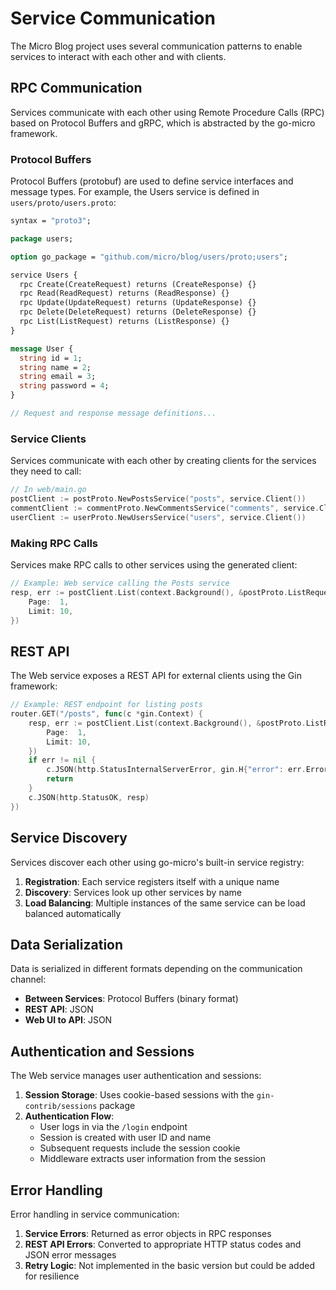 # Service Communication

The Micro Blog project uses several communication patterns to enable services to interact with each other and with clients.

## RPC Communication

Services communicate with each other using Remote Procedure Calls (RPC) based on Protocol Buffers and gRPC, which is abstracted by the go-micro framework.

### Protocol Buffers

Protocol Buffers (protobuf) are used to define service interfaces and message types. For example, the Users service is defined in `users/proto/users.proto`:

```protobuf
syntax = "proto3";

package users;

option go_package = "github.com/micro/blog/users/proto;users";

service Users {
  rpc Create(CreateRequest) returns (CreateResponse) {}
  rpc Read(ReadRequest) returns (ReadResponse) {}
  rpc Update(UpdateRequest) returns (UpdateResponse) {}
  rpc Delete(DeleteRequest) returns (DeleteResponse) {}
  rpc List(ListRequest) returns (ListResponse) {}
}

message User {
  string id = 1;
  string name = 2;
  string email = 3;
  string password = 4;
}

// Request and response message definitions...
```

### Service Clients

Services communicate with each other by creating clients for the services they need to call:

```go
// In web/main.go
postClient := postProto.NewPostsService("posts", service.Client())
commentClient := commentProto.NewCommentsService("comments", service.Client())
userClient := userProto.NewUsersService("users", service.Client())
```

### Making RPC Calls

Services make RPC calls to other services using the generated client:

```go
// Example: Web service calling the Posts service
resp, err := postClient.List(context.Background(), &postProto.ListRequest{
    Page:  1,
    Limit: 10,
})
```

## REST API

The Web service exposes a REST API for external clients using the Gin framework:

```go
// Example: REST endpoint for listing posts
router.GET("/posts", func(c *gin.Context) {
    resp, err := postClient.List(context.Background(), &postProto.ListRequest{
        Page:  1,
        Limit: 10,
    })
    if err != nil {
        c.JSON(http.StatusInternalServerError, gin.H{"error": err.Error()})
        return
    }
    c.JSON(http.StatusOK, resp)
})
```

## Service Discovery

Services discover each other using go-micro's built-in service registry:

1. **Registration**: Each service registers itself with a unique name
2. **Discovery**: Services look up other services by name
3. **Load Balancing**: Multiple instances of the same service can be load balanced automatically

## Data Serialization

Data is serialized in different formats depending on the communication channel:

- **Between Services**: Protocol Buffers (binary format)
- **REST API**: JSON
- **Web UI to API**: JSON

## Authentication and Sessions

The Web service manages user authentication and sessions:

1. **Session Storage**: Uses cookie-based sessions with the `gin-contrib/sessions` package
2. **Authentication Flow**: 
   - User logs in via the `/login` endpoint
   - Session is created with user ID and name
   - Subsequent requests include the session cookie
   - Middleware extracts user information from the session

## Error Handling

Error handling in service communication:

1. **Service Errors**: Returned as error objects in RPC responses
2. **REST API Errors**: Converted to appropriate HTTP status codes and JSON error messages
3. **Retry Logic**: Not implemented in the basic version but could be added for resilience